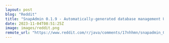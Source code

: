 ```yaml
---
layout: post
blog: "Reddit"
title: "SnapAdmin 0.1.9 - Automatically-generated database management UI for Spring Boot apps"
date: 2023-11-04T08:51:25Z
image: images/reddit.png
remote_url: "https://www.reddit.com/r/java/comments/17nhhmn/snapadmin_019_automaticallygenerated_database/"
---
```

